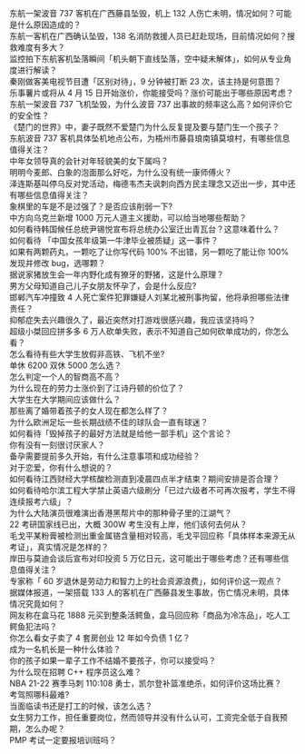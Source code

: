 东航一架波音 737 客机在广西藤县坠毁，机上 132 人伤亡未明，情况如何？可能是什么原因造成的？  
东航一客机在广西确认坠毁，138 名消防救援人员已赶赴现场，目前情况如何？搜救难度有多大？  
监控拍下东航客机坠落瞬间「机头朝下直线坠落，空中疑未解体」，如何从专业角度进行解读？  
秦刚做客美电视节目遭「区别对待」，9 分钟被打断 23 次，该主持是何意图？  
乐事薯片或将从 4 月 15 日开始涨价，你能接受吗？涨价可能出于哪些原因考虑？  
东航一架波音 737 飞机坠毁，为什么波音 737 出事故的频率这么高？如何评价它的安全性？  
《楚门的世界》中，妻子既然不爱楚门为什么反复提及要与楚门生一个孩子？  
东航波音 737 客机具体坠机地点公布，为梧州市藤县琅南镇莫埌村，有哪些信息值得关注？  
中年女领导真的会针对年轻貌美的女下属吗？  
明明今麦郎、白象的泡面那么好吃，为什么没有统一康师傅火？  
泽连斯基叫停乌反对党活动，梅德韦杰夫讽刺向西方民主理念又迈出一步，其中还有哪些信息值得关注？  
象棋里的车是不是过强了？是否应该削弱一下?  
中方向乌克兰新增 1000 万元人道主义援助，可以给当地哪些帮助？  
如何看待韩国候任总统尹锡悦宣布将总统办公室迁出青瓦台？这意味着什么？  
如何看待 「中国女孩年级第一牛津毕业被质疑」这一事件？  
如果有两颗药丸，一颗吃了让你写代码 100% 不出错，另一颗吃了能让你 100% 发现并修改 bug，选哪颗？  
据说家猪放生会一年内野化成有獠牙的野猪，这是什么原理？  
男方父母知道自己儿子女朋友怀孕了，会是什么反应?  
邯郸汽车冲撞致 4 人死亡案件犯罪嫌疑人刘某北被刑事拘留，他将承担哪些法律责任？  
抑郁症失去兴趣很久了，最近突然对打游戏很感兴趣，我应该坚持吗？  
超级小桀回应拼多多 6 万人砍单失败，表示不知道自己如何砍单成功的，你怎么看？  
怎么看待有些大学生放假非高铁、飞机不坐?  
单休 6200 双休 5000 怎么选？  
怎么判定一个人的智商高不高？  
为什么现在的劳力士涨价到了江诗丹顿的价位了？  
大学生在大学期间应该做什么？  
那些离了婚带着孩子的女人现在都怎么样了？  
为什么欧洲足坛一些长期战绩不佳的球队会一直有球迷？  
如何看待「毁掉孩子的最好方法就是给他一部手机」这个言论？  
你有没有一刻很讨厌家人？  
备孕需要提前多久开始，有什么注意事项和成功经验？  
对于恋爱，你有什么想说的？  
如何看待江西财经大学核酸检测直到凌晨四点半才结束？期间安排是否合理？  
如何看待哈尔滨工程大学禁止英语六级刷分「已过六级者不可再次报考，学生不得连续报考六级」？  
为什么大陆演员很难演出香港黑帮片中的那种骨子里的江湖气？  
22 考研国家线已出，大概 300W 考生没有上岸，他们该何去何从？  
毛戈平某粉膏被检测出重金属铬含量相对较高，毛戈平回应称「具体样本来源无从考证」，真实情况是怎样的？  
岸田与莫迪会谈后宣布对印投资 5 万亿日元，这可能出于哪些考虑？还有哪些信息值得关注？  
专家称「 60 岁退休是劳动力和智力上的社会资源浪费」，如何评价这一观点？  
据媒体报道，一架搭载 133 人的客机在广西藤县发生事故，伤亡情况未明，具体情况究竟如何？  
网友称在盒马花 1888 元买到整条活鳄鱼，盒马回应称「商品为冷冻品」，吃人工鳄鱼犯法吗？  
你怎么看女子卖了 4 套房创业 12 年如今负债 1 亿？  
成为一名机长是一种什么体验？  
你的孩子如果一辈子工作不结婚不要孩子，你可以接受吗？  
为什么现在招聘 C++ 程序员这么难？  
NBA 21-22 赛季马刺 110:108 勇士，凯尔登补篮准绝杀，如何评价这场比赛？  
考驾照哪科最难?  
当面临读书还是打工的时候，该怎么选？  
女生努力工作，担任重要岗位，然而领导并没有什么认可，工资完全低于自我预期，怎么办呢？  
PMP 考试一定要报培训班吗？  

